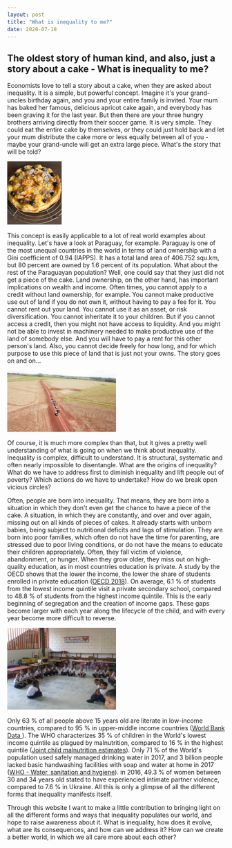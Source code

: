 ```yaml
---
layout: post
title: "What is inequality to me?"
date: 2020-07-18
---
```


## The oldest story of human kind, and also, just a story about a cake - What is inequality to me? 

Economists love to tell a story about a cake, when they are asked about inequality. It is a simple, but powerful concept. Imagine it's your grand-uncles birthday again, and you and your entire family is invited. Your mum has baked her famous, delicious apricot cake again, and everybody has been graving it for the last year. But then there are your three hungry brothers arriving directly from their soccer game. It is very simple. They could eat the entire cake by themselves, or they could just hold back and let your mum distribute the cake more or less equally between all of you - maybe your grand-uncle will get an extra large piece. What's the story that will be told? 

<img src="/images/IMG-20200621-WA0011.jpg" alt="Apricot Cake" style="max-width:25%;"/>


This concept is easily applicable to a lot of real world examples about inequality. Let's have a look at Paraguay, for example. Paraguay is one of the most unequal countries in the world in terms of land ownership with a Gini coefficient of 0.94 (IAPPS). It has a total land area of 406.752 squ.km, but 80 percent are owned by 1.6 percent of its population. What about the rest of the Paraguayan population? Well, one could say that they just did not get a piece of the cake. Land ownership, on the other hand, has important implications on wealth and income. Often times, you cannot apply to a credit without land ownership, for example. You cannot make productive use out of land if you do not own it, without having to pay a fee for it. You cannot rent out your land. You cannot use it as an asset, or risk diversification. You cannot inheritate it to your children. But if you cannot access a credit, then you might not have access to liquidity. And you might not be able to invest in machinery needed to make productive use of the land of somebody else. And you will have to pay a rent for this other person's land. Also, you cannot decide freely for how long, and for which purpose to use this piece of land that is just not your owns. The story goes on and on... 

<img src="/images/IMG-20191009-WA0060.jpg" alt="Alto Parana Drone Pic" style="max-width:50%;"/>

Of course, it is much more complex than that, but it gives a pretty well understanding of what is going on when we think about inequality. Inequality is complex, difficult to understand. It is structural, systematic and often nearly impossible to disentangle. What are the origins of inequality? What do we have to address first to diminish inequality and lift people out of poverty? Which actions do we have to undertake? How do we break open vicious circles? 

Often, people are born into inequality. That means, they are born into a situation in which they don't even get the chance to have a piece of the cake. A situation, in which they are constantly, and over and over again, missing out on all kinds of pieces of cakes. It already starts with unborn babies, being subject to nutritional deficits and lags of stimulation. They are born into poor families, which often do not have the time for parenting, are stressed due to poor living conditions, or do not have the means to educate their children appropriately. Often, they fall victim of violence, abandonment, or hunger. When they grow older, they miss out on high-quality education, as in most countries education is private. A study by the OECD shows that the lower the income, the lower the share of students enrolled in private education ([OECD 2018](https://read.oecd-ilibrary.org/development/latin-american-economic-outlook-2018/enrolment-in-private-schools-by-income-quintiles-in-latin-america-2014_leo-2018-graph16-en#page1)). On average, 6.1 % of students from the lowest income quintile visit a private secondary school, compared to 48.8 % of students from the highest income quintile. This is the early beginning of segregation and the creation of income gaps. These gaps become larger with each year along the lifecycle of the child, and with every year become more difficult to reverse. 

<img src="/images/Aguablanca.jpg" alt="aguablanca School" style="max-width:50%;"/>

Only 63 % of all people above 15 years old are literate in low-income countries, compared to 95 % in upper-middle income countries ([World Bank Data ](https://data.worldbank.org/indicator/SE.ADT.LITR.ZS?most_recent_value_desc=true)). The WHO characterizes 35 % of children in the World's lowest income quintile as plagued by malnutrition, compared to 16 % in the highest quintile ([Joint child malnutrition estimates](https://www.who.int/data/gho/data/themes/topics/joint-child-malnutrition-estimates-unicef-who-wb)). Only 71 % of the World's population used safely managed drinking water in 2017, and 3 billion people lacked basic handwashing facilities with soap and water at home in 2017 ([WHO - Water, sanitation and hygiene](https://www.who.int/data/gho/data/themes/topics/joint-child-malnutrition-estimates-unicef-who-wb)). in 2016, 49.3 % of women between 30 and 34 years old stated to have experiencied intimate partner violence, compared to 7.6 % in Ukraine. All this is only a glimpse of all the different forms that inequality manifests itself. 

Through this website I want to make a little contribution to bringing light on all the different forms and ways that inequality populates our world, and hope to raise awareness about it. What is inequality, how does it evolve, what are its consequences, and how can we address it? How can we create a better world, in which we all care more about each other? 






